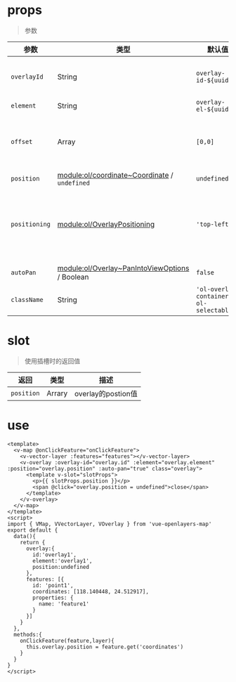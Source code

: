 # props

> 参数

| 参数          | 类型                                                         | 默认值                                 | 描述                                                         |
| ------------- | ------------------------------------------------------------ | -------------------------------------- | ------------------------------------------------------------ |
| `overlayId`   | String                                                       | `overlay-id-${uuid()}`                 | 设置 overlay id。 overlay id 可以与该[`module:ol/Map~Map#getOverlayById`](https://openlayers.org/en/latest/apidoc/module-ol_Map-Map.html#getOverlayById)方法一起使用。 |
| `element`     | String                                                       | `overlay-el-${uuid()}`                 | overlay元素。                                                |
| `offset`      | Array                                                        | `[0,0]`                                | 定位overlay时使用的像素偏移量。数组中的第一个元素是水平偏移量。正值将覆盖向右移动。数组中的第二个元素是垂直偏移量。正值会使叠加层向下移动。 |
| `position`    | [module:ol/coordinate~Coordinate](https://openlayers.org/en/latest/apidoc/module-ol_coordinate.html#~Coordinate) / `undefined` | `undefined`                            | 地图投影中的overlay位置。                                    |
| `positioning` | [module:ol/OverlayPositioning](https://openlayers.org/en/latest/apidoc/module-ol_OverlayPositioning.html) | `'top-left'`                           | 定义overlay相对于其`position`属性的实际定位方式。可能的值为`'bottom-left'`, `'bottom-center'`, `'bottom-right'`, `'center-left'`, `'center-center'`, `'center-right'`, `'top-left'`, `'top-center'`, 和`'top-right'`。 |
| `autoPan`     | [module:ol/Overlay~PanIntoViewOptions](https://openlayers.org/en/latest/apidoc/module-ol_Overlay.html#~PanIntoViewOptions) / Boolean | `false`                                | 调用时平移地图 `setPosition`，使overlay在当前视口中完全可见  |
| `className`   | String                                                       | `'ol-overlay-container ol-selectable'` | CSS 类名。                                                   |

# slot

> 使用插槽时的返回值

| 返回       | 类型   | 描述               |
| ---------- | ------ | ------------------ |
| `position` | Arrary | overlay的postion值 |

# use

```vue
<template>
  <v-map @onClickFeature="onClickFeature">
    <v-vector-layer :features="features"></v-vector-layer>
    <v-overlay :overlay-id="overlay.id" :element="overlay.element" :position="overlay.position" :auto-pan="true" class="overlay">
      <template v-slot="slotProps">
        <p>{{ slotProps.position }}</p>
        <span @click="overlay.position = undefined">close</span>
      </template>
    </v-overlay>
  </v-map>
</template>
<script>
import { VMap, VVectorLayer, VOverlay } from 'vue-openlayers-map'
export default {
  data(){
    return {
      overlay:{
        id:'overlay1',
        element:'overlay1',
        position:undefined
      },
      features: [{
        id: 'point1',
        coordinates: [118.140448, 24.512917],
        properties: {
          name: 'feature1'
        }
      }]
    }
  },
  methods:{
    onClickFeature(feature,layer){
      this.overlay.position = feature.get('coordinates')
    }
  }
}
</script>	
```

